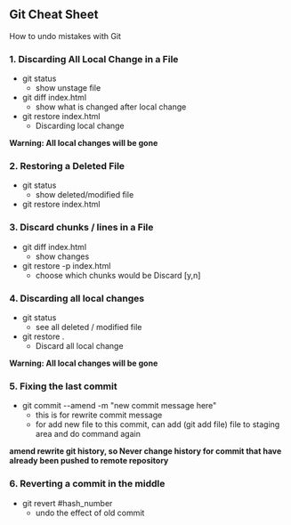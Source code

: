 ## Git Cheat Sheet
How to undo mistakes with Git

### 1. Discarding All Local Change in a File
- git status
  - show unstage file
- git diff index.html
  - show what is changed after local change
- git restore index.html
  - Discarding local change

**Warning: All local changes will be gone**

### 2. Restoring a Deleted File
- git status
  - show deleted/modified file
- git restore index.html

### 3. Discard chunks / lines in a File
- git diff index.html
  - show changes
- git restore -p index.html
  - choose which chunks would be Discard [y,n]

### 4. Discarding all local changes
- git status
  - see all deleted / modified file
- git restore .
  - Discard all local change

**Warning: All local changes will be gone**

### 5. Fixing the last commit
- git commit --amend -m "new commit message here"
  - this is for rewrite commit message
  - for add new file to this commit, can add (git add file) file to staging area and do command again

**amend rewrite git history, so Never change history for commit that have already been pushed to remote repository**

### 6. Reverting a commit in the middle
- git revert #hash_number 
  - undo the effect of old commit

